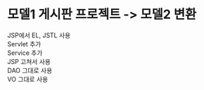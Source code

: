 # 모델1 게시판 프로젝트 -> 모델2 변환
JSP에서 EL, JSTL 사용<br>
Servlet 추가<br>
Service 추가<br>
JSP 고쳐서 사용<br>
DAO 그대로 사용<br>
VO 그대로 사용<br>

